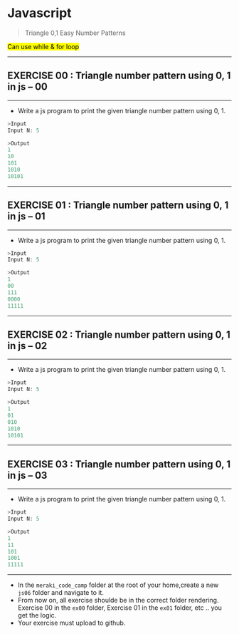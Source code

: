 # Javascript 

> Triangle 0,1 Easy Number Patterns

<mark >Can use while & for loop</mark>

***
## EXERCISE 00 : Triangle number pattern using 0, 1 in js – 00
***
-	Write a js program to print the given triangle number pattern using 0, 1. 

```js
>Input
Input N: 5

>Output
1
10
101
1010
10101
```

***
## EXERCISE 01 : Triangle number pattern using 0, 1 in js – 01
***
-	Write a js program to print the given triangle number pattern using 0, 1. 

```js
>Input
Input N: 5

>Output
1
00
111
0000
11111
```


***
## EXERCISE 02 : Triangle number pattern using 0, 1 in js – 02
***
-	Write a js program to print the given triangle number pattern using 0, 1. 

```js
>Input
Input N: 5

>Output
1
01
010
1010
10101
```

***
## EXERCISE 03 : Triangle number pattern using 0, 1 in js – 03
***
-	Write a js program to print the given triangle number pattern using 0, 1. 

```js
>Input
Input N: 5

>Output
1
11
101
1001
11111
```
***
*  In the `meraki_code_camp` folder at the root of your home,create a new `js06` folder and navigate to it.
* From now on, all exercise shoulde be in the correct folder rendering. Exercise 00 in the `ex00` folder, Exercise 01 in the `ex01` folder, etc .. you get the logic.
* Your exercise must upload to github.
